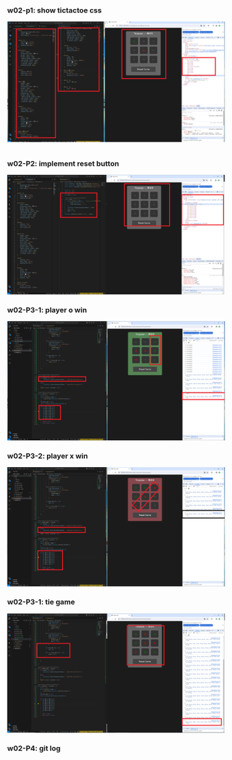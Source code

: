 ### w02-p1: show tictactoe css

![](w02-p1.png)
```

```
### w02-P2: implement reset button
![](w02-p2.png)

### w02-P3-1: player o win
 
![](w02-p3-1.png)

### w02-P3-2: player x win
![](w02-p3-2.png)

### w02-P3-1: tie game
![](w02-p3-3.png)

### w02-P4: git log
```

```
